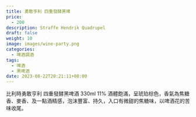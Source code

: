 ```yaml
---
title: 勇敢亨利 四重發酵黑啤
price:
  - 200
description: Straffe Hendrik Quadrupel
draft: false
weight: 10
image: images/wine-party.png
categories:
  - 啤酒調酒
tags:
  - 啤酒
  - 黑啤酒
date: 2023-08-22T20:21:11+08:00
---
```

比利時勇敢亨利 四重發酵黑啤酒
 330ml 11% 酒體飽滿，呈琥珀棕色，香氣為焦糖香、麥香、及一點酒精感，泡沫豐富、持久，入口有微甜的焦糖味，以啤酒花的苦味收尾。